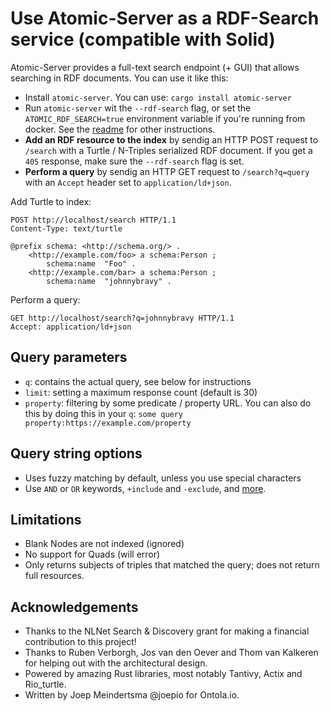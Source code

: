 # Use Atomic-Server as a RDF-Search service (compatible with Solid)

Atomic-Server provides a full-text search endpoint (+ GUI) that allows searching in RDF documents.
You can use it like this:

- Install `atomic-server`. You can use: `cargo install atomic-server`
- Run `atomic-server` wit the `--rdf-search` flag, or set the `ATOMIC_RDF_SEARCH=true` environment variable if you're running from docker. See the [readme](./README.md) for other instructions.
- **Add an RDF resource to the index** by sendig an HTTP POST request to `/search` with a Turtle / N-Triples serialized RDF document. If you get a `405` response, make sure the `--rdf-search` flag is set.
- **Perform a query** by sendig an HTTP GET request to `/search?q=query` with an `Accept` header set to `application/ld+json`.

Add Turtle to index:
```HTTP
POST http://localhost/search HTTP/1.1
Content-Type: text/turtle

@prefix schema: <http://schema.org/> .
    <http://example.com/foo> a schema:Person ;
        schema:name  "Foo" .
    <http://example.com/bar> a schema:Person ;
        schema:name  "johnnybravy" .
```

Perform a query:

```HTTP
GET http://localhost/search?q=johnnybravy HTTP/1.1
Accept: application/ld+json
```

## Query parameters

- `q`: contains the actual query, see below for instructions
- `limit`: setting a maximum response count (default is 30)
- `property`: filtering by some predicate / property URL. You can also do this by doing this in your `q`: `some query property:https://example.com/property`

## Query string options

- Uses fuzzy matching by default, unless you use special characters
- Use `AND` or `OR` keywords, `+include` and `-exclude`, and [more](https://docs.rs/tantivy/0.16.1/tantivy/query/struct.QueryParser.html).

## Limitations

- Blank Nodes are not indexed (ignored)
- No support for Quads (will error)
- Only returns subjects of triples that matched the query; does not return full resources.

## Acknowledgements

- Thanks to the NLNet Search & Discovery grant for making a financial contribution to this project!
- Thanks to Ruben Verborgh, Jos van den Oever and Thom van Kalkeren for helping out with the architectural design.
- Powered by amazing Rust libraries, most notably Tantivy, Actix and Rio_turtle.
- Written by Joep Meindertsma @joepio for Ontola.io.
